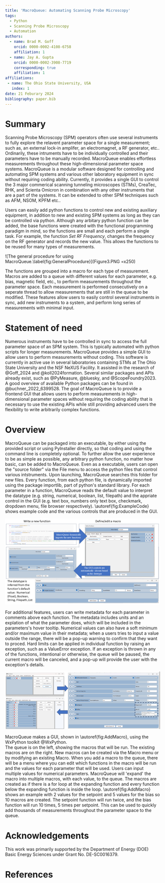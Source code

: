 ```yaml
---
title: 'MacroQueue: Automating Scanning Probe Microscopy'
tags:
  - Python
  - Scanning Probe Microscopy
  - Automation
authors:
  - name: Brad M. Goff
    orcid: 0000-0002-4108-6758
    affiliation: 1
  - name: Jay A. Gupta
    orcid: 0000-0002-3908-7719
    corresponding: true 
    affiliation: 1
affiliations:
 - name: The Ohio State University, USA
   index: 1
date: 21 Feburary 2024
bibliography: paper.bib
---
```


# Summary

Scanning Probe Microscopy (SPM) operators often use several instruments to fully explore the relavent parameter space for a single measurement; such as, an external lock-in amplifer, an electromagnet, a RF generator, etc..  Ordinarily, these intruments have to be individually controlled and their parameters have to be manually recorded.  MacroQueue enables effortless measurements throughout these high-dimensional parameter space systems.  MacroQueue is a modular software designed for controlling and automating SPM systems and various other laboratory equipment in sync without requiring coding ability.  Currently, it provides a single GUI to control the 3 major commerical scanning tunneling microscopes (STMs), CreaTec, RHK, and Scienta Omicron in combination with any other instruments that are a part of the systems.  It can be extended to other SPM techniques such as AFM, NSOM, KPFM etc..


Users can easily add python functions to control new and existing auxiliary equipment, in addition to new and existing SPM systems as long as they can be controlled via python.  Although any arbitary python function can be added, the base functions were created with the functional programming paradigm in mind, so the functions are small and each perform a single task.  For example, the function *Set RF Frequency*, changes the frequency on the RF generator and records the new value.  This allows the functions to be reused for many types of measurements.

![The general procedure for using MacroQueue.\label{fig:GeneralProcedure}](Figure3.PNG =x250)

The functions are grouped into a macro for each type of measurement.  Macros are added to a queue with different values for each parameter, e.g. bias, magnetic field, etc., to perform measurements throughout the parameter space.  Each measurement is performed consecutively on a seperate thread to allow measurements that are still in the queue to be modified.
These features allow users to easily control several instruments in sync, add new instruments to a system, and perform long series of measurements with minimal input. 



# Statement of need

Numerous instruments have to be controlled in sync to access the full parameter space of an SPM system.  This is typically automated with python scripts for longer measurements.  MacroQueue provides a simple GUI to allow users to perform measurements without coding.  This software is currently in active use in several laboratories containing STMs at The Ohio State University and the NSF NeXUS Facility.  It assisted in the research of @Goff_2024 and @koll2024formation.  Several similar packages and APIs already exist, such as @PyMeasure, @bluesky, and @ScopeFoundry2023.  A good overview of available Python packages can be found in @buchner_2022_6399528.  The goal of MacroQueue is to provide a frontend GUI that allows users to perform measurements in high-dimensional parameter spaces without requiring the coding ability that is necessary to use the existing APIs while still providing advanced users the flexibility to write arbitrarily complex functions.  
 

# Overview




MacroQueue can be packaged into an executable, by either using the provided script or using PyInstaller directly, so that coding and using the command line is completely optional.  To further allow the user experience to be as simple as possible, any arbitrary python function, no matter how basic, can be added to MacroQueue.  Even as a executable, users can open the "source folder" via the File menu to access the python files that control various intstruments.  Upon launching, MacroQueue searches this folder for new files.  Every function, from each python file, is dynamically imported using the package importlib, part of python's standard library.  For each parameter in a function, MacroQueue reads the default value to interpret the datatype (e.g. string, numerical, boolean, list, filepath) and the appriate control in the GUI (e.g. text box, numbers only text box, checkmark, dropdown menu, file browser respectively).  \autoref{fig:ExampleCode} shows example code and the various controls that are produced in the GUI.

![The workflow for adding a new function and defining a new macro.\label{fig:ExampleCode}](Figure1.png)

For additional features, users can write metadata for each parameter in comments above each function.  The metadata includes units and an explation of what the parameter does, which will be included in the parameters's hover tooltip.  Numerical values can also have a soft minimum and/or maximum value in their metadata; when a users tries to input a value outside the range, there will be a pop-up warning to confirm that they want to proced.  Hard limits can be applied in individual function by raising an exception, such as a ValueError exception.  If an exception is thrown in any of the functions, intentional or otherwise, the queue will be paused, the current macro will be canceled, and a pop-up will provide the user with the exception's details.


![The workflow for adding macros to the queue.\label{fig:AddMacro}](Figure2.png)

MacroQueue makes a GUI, shown in \autoref{fig:AddMacro}, using the WxPython toolkit @WxPython.  
The queue is on the left, showing the macros that will be run.  The existing macros are on the right.  New macros can be created via the Macro menu or by modifying an existing Macro.  When you add a macro to the queue, there will be a menu where you can edit which functions in the macro will be run and the values for each parameter that will be used.  Users can input multiple values for numerical parameters.  MacroQueue will 'expand' the macro into multiple macros, with each value, to the queue.  The macros are created as if there is a for loop at the expanding function and every function below the expanding function is inside the loop.  \autoref{fig:AddMacro} shows an example with 2 values for the setpoint and 5 values for the bias so 10 macros are created.  The setpoint function will run twice, and the bias function will run 10 times, 5 times per setpoint.  This can be used to quickly add thousands of measurements throughout the parameter space to the queue.



# Acknowledgements

This work was primarily supported by the Department of Energy (DOE) Basic
Energy Sciences under Grant No. DE-SC0016379.

# References
